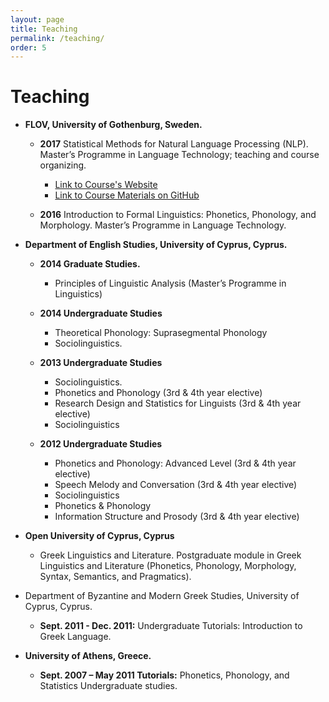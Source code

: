 ```yaml
---
layout: page
title: Teaching
permalink: /teaching/
order: 5
---
```

# Teaching
* **FLOV, University of Gothenburg, Sweden.**

    * **2017** Statistical Methods for Natural Language Processing (NLP). Master’s Programme in Language Technology; teaching and course organizing. 
    
        * <a href="/assets/pages/MLT.html">Link to Course's Website</a>
        * <a href="https://github.com/themistocleous/StatisticalMethodsNLP">Link to Course Materials on GitHub</a>

    * **2016** Introduction to Formal Linguistics: Phonetics, Phonology, and Morphology. Master’s Programme in Language Technology.



* **Department of English Studies, University of Cyprus, Cyprus.**

    * **2014 Graduate Studies.**

        * Principles of Linguistic Analysis (Master’s Programme in Linguistics)

    * **2014 Undergraduate Studies**

        *  Theoretical Phonology: Suprasegmental Phonology
        * Sociolinguistics.

    * **2013 Undergraduate Studies**

        * Sociolinguistics. 
        * Phonetics and Phonology (3rd & 4th year elective)
        * Research Design and Statistics for Linguists (3rd & 4th year elective)
        * Sociolinguistics

    * **2012 Undergraduate Studies**

        * Phonetics and Phonology: Advanced Level (3rd & 4th year elective)
        * Speech Melody and Conversation (3rd & 4th year elective)
        * Sociolinguistics
        * Phonetics & Phonology
        * Information Structure and Prosody (3rd & 4th year elective)


* **Open University of Cyprus, Cyprus**

    * Greek Linguistics and Literature. Postgraduate module in Greek Linguistics and Literature (Phonetics, Phonology, Morphology, Syntax, Semantics, and Pragmatics).

* Department of Byzantine and Modern Greek Studies, University of Cyprus, Cyprus.

    * **Sept. 2011 - Dec. 2011:** Undergraduate Tutorials: Introduction to Greek Language.


* **University of Athens, Greece.**

    * **Sept. 2007 – May 2011 Tutorials:** Phonetics, Phonology, and Statistics Undergraduate studies.